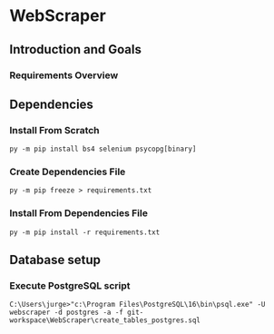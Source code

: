 # WebScraper

## Introduction and Goals

### Requirements Overview



## Dependencies

### Install From Scratch

    py -m pip install bs4 selenium psycopg[binary]

### Create Dependencies File

    py -m pip freeze > requirements.txt

### Install From Dependencies File

    py -m pip install -r requirements.txt

## Database setup

### Execute PostgreSQL script

    C:\Users\jurge>"c:\Program Files\PostgreSQL\16\bin\psql.exe" -U webscraper -d postgres -a -f git-workspace\WebScraper\create_tables_postgres.sql
